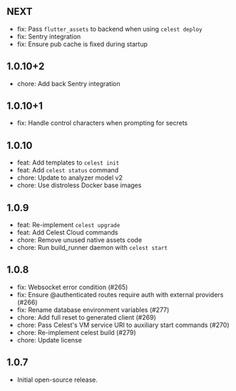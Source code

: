 ## NEXT

- fix: Pass `flutter_assets` to backend when using `celest deploy`
- fix: Sentry integration
- fix: Ensure pub cache is fixed during startup

## 1.0.10+2

- chore: Add back Sentry integration

## 1.0.10+1

- fix: Handle control characters when prompting for secrets

## 1.0.10

- feat: Add templates to `celest init`
- feat: Add `celest status` command
- chore: Update to analyzer model v2
- chore: Use distroless Docker base images

## 1.0.9

- feat: Re-implement `celest upgrade`
- feat: Add Celest Cloud commands
- chore: Remove unused native assets code
- chore: Run build_runner daemon with `celest start`

## 1.0.8

- fix: Websocket error condition (#265)
- fix: Ensure @authenticated routes require auth with external providers (#266)
- fix: Rename database environment variables (#277)
- chore: Add full reset to generated client (#269)
- chore: Pass Celest's VM service URI to auxiliary start commands (#270)
- chore: Re-implement celest build (#279)
- chore: Update license

## 1.0.7

- Initial open-source release.
